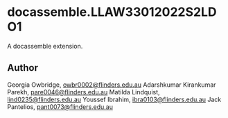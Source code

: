 # docassemble.LLAW33012022S2LDO1

A docassemble extension.

## Author

Georgia Owbridge, owbr0002@flinders.edu.au
Adarshkumar Kirankumar Parekh, pare0046@flinders.edu.au
Matilda Lindquist, lind0235@flinders.edu.au
Youssef Ibrahim, ibra0103@flinders.edu.au
Jack Pantelios, pant0073@flinders.edu.au